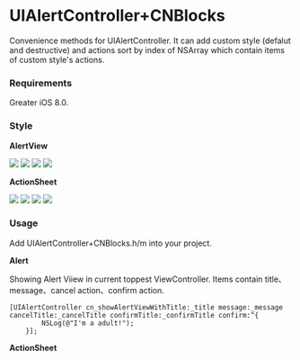 # UIAlertController+CNBlocks

Convenience methods for UIAlertController. It can add custom style (defalut and destructive) and actions sort by index of NSArray which contain items of custom style's actions.

### Requirements
Greater iOS 8.0.

### Style

**AlertView**

![](https://github.com/cievon/UIAlertController-CNBlocks/raw/master/markdown_source/alertNormal.png)
![](https://github.com/cievon/UIAlertController-CNBlocks/raw/master/markdown_source/alertCustomStyleActions.png)
![](https://github.com/cievon/UIAlertController-CNBlocks/raw/master/markdown_source/alertDefalutStyleActions.png)
![](https://github.com/cievon/UIAlertController-CNBlocks/raw/master/markdown_source/alertCustomStyleActions2.png)

**ActionSheet**

![](https://github.com/cievon/UIAlertController-CNBlocks/raw/master/markdown_source/actionSheetNormal.png)
![](https://github.com/cievon/UIAlertController-CNBlocks/raw/master/markdown_source/actionSheetCustomStyleActions2.png)
![](https://github.com/cievon/UIAlertController-CNBlocks/raw/master/markdown_source/actionSheetDefalutStyleActions.png)
![](https://github.com/cievon/UIAlertController-CNBlocks/raw/master/markdown_source/actionSheetCustomStyleActions.png)

### Usage
Add UIAlertController+CNBlocks.h/m into your project. 

**Alert**

Showing Alert Viiew in current toppest ViewController.  Items contain title、message、cancel action、confirm action.
```objc
[UIAlertController cn_showAlertViewWithTitle:_title message:_message cancelTitle:_cancelTitle confirmTitle:_confirmTitle confirm:^{
        NSLog(@"I'm a adult!");
    }];
```

**ActionSheet**

